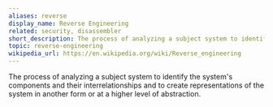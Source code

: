 ```yaml
---
aliases: reverse
display_name: Reverse Engineering
related: security, disassembler
short_description: The process of analyzing a subject system to identify the system's components and their interrelationships.
topic: reverse-engineering
wikipedia_url: https://en.wikipedia.org/wiki/Reverse_engineering
---
```

The process of analyzing a subject system to identify the system's components and their interrelationships and to create representations of the system in another form or at a higher level of abstraction.